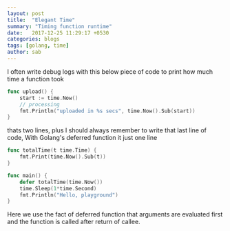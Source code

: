 ```yaml
---
layout: post
title:  "Elegant Time"
summary: "Timing function runtime"
date:   2017-12-25 11:29:17 +0530
categories: blogs
tags: [golang, time]
author: sab
---
```


I often write debug logs with this below piece of code to print how much time a
function took

```go
func upload() {
	start := time.Now()
	// processing
	fmt.Println("uploaded in %s secs", time.Now().Sub(start))
}
```

thats two lines, plus I should always remember to write that last line of code,
With Golang's deferred function it just one line

```go
func totalTime(t time.Time) {
	fmt.Print(time.Now().Sub(t))
}

func main() {
	defer totalTime(time.Now())
	time.Sleep(1*time.Second)
	fmt.Println("Hello, playground")
}
```

Here we use the fact of deferred function that arguments are evaluated first and
the function is called after return of callee.
